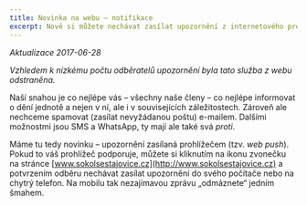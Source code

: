 ```yaml
---
title: Novinka na webu – notifikace
excerpt: Nově si můžete nechávat zasílat upozornění z internetového prohlížeče.
---
```


_Aktualizace 2017-06-28_

_Vzhledem k nízkému počtu odběratelů upozornění byla tato služba z webu odstraněna._

Naší snahou je co nejlépe vás – všechny naše členy – co nejlépe informovat o dění jednotě a nejen v ní, ale i v souvisejících záležitostech. Zároveň ale nechceme spamovat (zasílat nevyžádanou poštu) e-mailem. Dalšími možnostmi jsou SMS a WhatsApp, ty mají ale také svá _proti_.

Máme tu tedy novinku – upozornění zasílaná prohlížečem (tzv. _web push_). Pokud to váš prohlížeč podporuje, můžete si kliknutím na ikonu zvonečku na stránce [www.sokolsestajovice.cz](http://www.sokolsestajovice.cz) a potvrzením odběru nechávat zasílat upozornění do svého počítače nebo na chytrý telefon. Na mobilu tak nezajímavou zprávu „odmáznete“ jedním šmahem.

